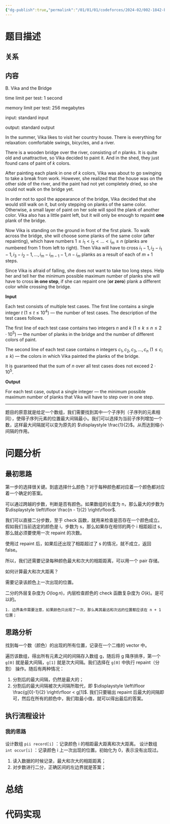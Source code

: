 ```yaml
---
{"dg-publish":true,"permalink":"/01/01/01/codeforces/2024-02/002-1842-b/","tags":["personal/blog"]}
---
```



# 题目描述
## 关系

## 内容
B. Vika and the Bridge

time limit per test: 1 second

memory limit per test: 256 megabytes

input: standard input

output: standard output

In the summer, Vika likes to visit her country house. There is everything for relaxation: comfortable swings, bicycles, and a river.

There is a wooden bridge over the river, consisting of $n$ planks. It is quite old and unattractive, so Vika decided to paint it. And in the shed, they just found cans of paint of $k$ colors.

After painting each plank in one of $k$ colors, Vika was about to go swinging to take a break from work. However, she realized that the house was on the other side of the river, and the paint had not yet completely dried, so she could not walk on the bridge yet.

In order not to spoil the appearance of the bridge, Vika decided that she would still walk on it, but only stepping on planks of the same color. Otherwise, a small layer of paint on her sole will spoil the plank of another color. Vika also has a little paint left, but it will only be enough to repaint **one** plank of the bridge.

Now Vika is standing on the ground in front of the first plank. To walk across the bridge, she will choose some planks of the same color (after repainting), which have numbers $1 \le i_1 < i_2 < \ldots < i_m \le n$ (planks are numbered from $1$ from left to right). Then Vika will have to cross $i_1 - 1, i_2 - i_1 - 1, i_3 - i_2 - 1, \ldots, i_m - i_{m-1} - 1, n - i_m$ planks as a result of each of $m + 1$ steps.

Since Vika is afraid of falling, she does not want to take too long steps. Help her and tell her the minimum possible maximum number of planks she will have to cross **in one step**, if she can repaint one (**or zero**) plank a different color while crossing the bridge.

**Input**

Each test consists of multiple test cases. The first line contains a single integer $t$ ($1 \le t \le 10^4$) — the number of test cases. The description of the test cases follows.

The first line of each test case contains two integers $n$ and $k$ ($1 \le k \le n \le 2 \cdot 10^5$) — the number of planks in the bridge and the number of different colors of paint.

The second line of each test case contains $n$ integers $c_1, c_2, c_3, \dots, c_n$ ($1 \le c_i \le k$) — the colors in which Vika painted the planks of the bridge.

It is guaranteed that the sum of $n$ over all test cases does not exceed $2 \cdot 10^5$.

**Output**

For each test case, output a single integer — the minimum possible maximum number of planks that Vika will have to step over in one step.

***
题目的原意就是给定一个数组，我们需要找到其中一个子序列（子序列的元素相同），使得子序列元素的位置最大间隔最小。我们可以选择为当前子序列增加一个数，这样最大间隔就可以变为原先的 $\displaystyle \frac{1}{2}$。从而达到缩小间隔的作用。
# 问题分析
## 最初思路
第一步的选择很关键。到底选择什么颜色？对于每种颜色都对应着一个颜色都对应着一个确定的答案。

可以通过跨越的步数，判断是否有颜色。如果数组的长度为 n，那么最大的步数为 $\displaystyle \left\lfloor  \frac{n - 1}{2}  \right\rfloor$.

我们可以直接二分步数，至于 check 函数，就用来检查是否存在一个颜色成立。假如我们当前选定的颜色是 i，步数为 s，那么如果存在相邻的两个 i 相距超过 s，那么就必须要使用一次 repaint 的次数。

使用过 repaint 后，如果后还出现了相距超过了 s 的情况，就不成立，返回 false。

所以，我们还需要记录每种颜色最大和次大的相距距离，可以用一个 pair 存储。

如何计算最大和次大距离？

需要记录该颜色上一次出现的位置。

二分的外层复杂度为 $\displaystyle O(\log n)$，内层检查颜色的 check 函数复杂度为 $\displaystyle O(k)$。是可以的。

```ad-tip
1. 边界条件需要注意，如果颜色只出现了一次，那么离其最远和次远的位置都应该在 n + 1 位置；
```

## 思路分析
找到每一个数（颜色）的出现的所有位置，记录在一个二维的 vector 中。

遍历该数组，得出所有元素之间的间隔存入数组 g，随后将 g 降序排序，第一个 `g[0]` 就是最大间隔，`g[1]` 就是次大间隔。我们选择在 `g[0]` 中执行 repaint（分割） 操作。随后有两种情况：
 1. 分割后的最大间隔，仍然是最大的；
 2. 分割后的最大间隔被次大间隔所取代，即 $\displaystyle \left\lfloor  \frac{g[0]-1}{2}  \right\rfloor < g[1]$.
我们只要输出 repaint 后最大的间隔即可，然后在所有的颜色中，我们取最小值，就可以得出最后的答案。

## 执行流程设计
### 我的思路
设计数组 `pii record[i]` ：记录颜色 i 的相距最大距离和次大距离。
设计数组 `int occur[i]` ：记录颜色 i 上一次出现的位置。初始化为 0，表示没有出现过。


1. 读入数据的时候记录，最大和次大的相距距离；
2. 对步数进行二分，正确区间的左边界就是答案；
# 总结

# 代码实现
```

```